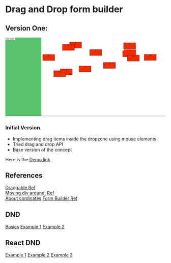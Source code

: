 # Drag and Drop form builder

## Version One:
![version one](./versionOne/assets/version-one.png)
### Initial Version
- Implementing drag items inside the dropzone using mouse elements
- Tried drag and drop API
- Base version of the concept

Here is the [Demo link ](https://laughing-edison-270381.netlify.app/)

## References
[Draggable Ref](https://glitch.com/edit/#!/frosted-deeply-tango?path=script.js%3A47%3A2) \
[Moving div around, Ref](https://www.tnado.com/blog/javascript-move-div-with-the-mouse/?cookie=accept) \
[About cordinates](https://javascript.info/size-and-scroll#geometry)
[Form Builder Ref](https://formbuilder.online/)

## DND 
[Basics](https://www.html5rocks.com/en/tutorials/dnd/basics/)
[Example 1](https://codepen.io/tieppt/pen/GZPVjx?editors=1010)
[Example 2](https://codepen.io/Mayar-Shah/pen/pBMXOV)

## React DND 
[Example 1](https://blog.logrocket.com/create-a-drag-and-drop-component-with-react-dropzone/)
[Example 2](https://codepen.io/hussard/pen/XWWjybb?editors=1010)
[Example 3](https://codepen.io/marklc44/pen/qNqoBZ?editors=0010)
